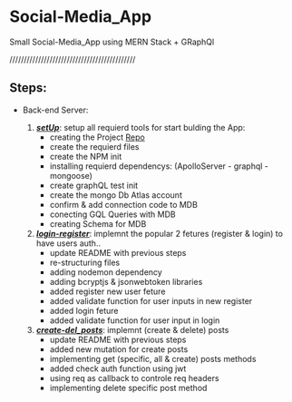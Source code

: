 # Social-Media_App
Small Social-Media_App using MERN Stack + GRaphQl

////////////////////////////////////////////

## Steps:
* Back-end Server:

   1. ***[setUp](https://github.com/3madov-77/Social-Media_App/tree/setUp)***: setup all requierd tools for start bulding the App:
      * creating the Project [Repo](https://github.com/3madov-77/Social-Media_App)
      * create the requierd files
      * create the NPM init
      * installing requierd dependencys: (ApolloServer - graphql - mongoose)
      * create graphQL test init
      * create the mongo Db Atlas account
      * confirm & add connection code to MDB
      * conecting GQL Queries with MDB
      * creating Schema for MDB
   2. ***[login-register](https://github.com/3madov-77/Social-Media_App/tree/login-register)***: implemnt the popular 2 fetures (register & login) to have users auth..
      * update README with previous steps
      * re-structuring files
      * adding nodemon dependency
      * adding bcryptjs & jsonwebtoken libraries
      * added register new user feture
      * added validate function for user inputs in new register
      * added login feture
      * added validate function for user input in login
   3. ***[create-del_posts](https://github.com/3madov-77/Social-Media_App/tree/create-del_posts)***: implemnt (create & delete) posts
      * update README with previous steps
      * added new mutation for create posts
      * implementing get (specific, all & create) posts methods
      * added check auth function using jwt
      * using req as callback to controle req headers
      * implementing delete specific post method
